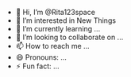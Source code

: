 - 👋 Hi, I’m @Rita123space
- 👀 I’m interested in New Things
- 🌱 I’m currently learning ...
- 💞️ I’m looking to collaborate on ...
- 📫 How to reach me ...
- 😄 Pronouns: ...
- ⚡ Fun fact: ...

<!---
Rita123space/Rita123space is a ✨ special ✨ repository because its `README.md` (this file) appears on your GitHub profile.
You can click the Preview link to take a look at your changes.
--->
